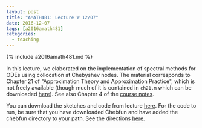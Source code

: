 ```yaml
---
layout: post
title: "AMATH481: Lecture W 12/07"
date: 2016-12-07
tags: [a2016amath481]
categories:
  - teaching
---
```


{% include a2016amath481.md %}

In this lecture, we elaborated on 
the implementation of spectral methods 
for ODEs using collocation at Chebyshev nodes.
The material corresponds to Chapter 21 of 
"Approximation Theory and Approximation Practice",
which is not freely available (though much
of it is contained in `ch21.m` which
can be downloaded [here](http://www.chebfun.org/ATAP/)).
See also Chapter 4 of the [course notes](/assets/courses/uw-amath-481-a-2016/581-notes-kutz.pdf). 

You can download the sketches and code from lecture [here](/assets/courses/uw-amath-481-a-2016/lec-12-07.zip). For 
the code to run, be sure that you have downloaded
Chebfun and have added the chebfun directory
to your path. See the directions [here](http://www.chebfun.org/download/).
